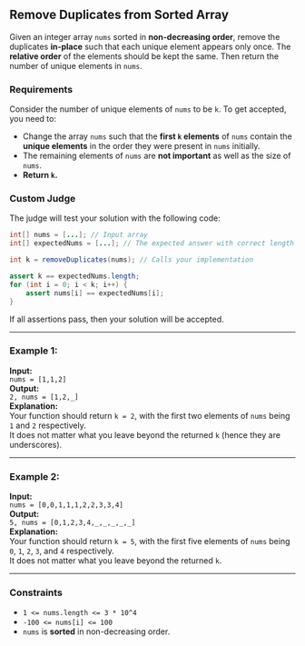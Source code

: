 ## Remove Duplicates from Sorted Array

Given an integer array `nums` sorted in **non-decreasing order**, remove the duplicates **in-place** such that each unique element appears only once. The **relative order** of the elements should be kept the same. Then return the number of unique elements in `nums`.

### Requirements

Consider the number of unique elements of `nums` to be `k`. To get accepted, you need to:

- Change the array `nums` such that the **first `k` elements** of `nums` contain the **unique elements** in the order they were present in `nums` initially.
- The remaining elements of `nums` are **not important** as well as the size of `nums`.
- **Return `k`.**

### Custom Judge

The judge will test your solution with the following code:

```java
int[] nums = [...]; // Input array  
int[] expectedNums = [...]; // The expected answer with correct length

int k = removeDuplicates(nums); // Calls your implementation

assert k == expectedNums.length;
for (int i = 0; i < k; i++) {
    assert nums[i] == expectedNums[i];
}
```

If all assertions pass, then your solution will be accepted.

---

### Example 1:

**Input:**  
`nums = [1,1,2]`  
**Output:**  
`2, nums = [1,2,_]`  
**Explanation:**  
Your function should return `k = 2`, with the first two elements of `nums` being `1` and `2` respectively.  
It does not matter what you leave beyond the returned `k` (hence they are underscores).

---

### Example 2:

**Input:**  
`nums = [0,0,1,1,1,2,2,3,3,4]`  
**Output:**  
`5, nums = [0,1,2,3,4,_,_,_,_,_]`  
**Explanation:**  
Your function should return `k = 5`, with the first five elements of `nums` being `0`, `1`, `2`, `3`, and `4` respectively.  
It does not matter what you leave beyond the returned `k`.

---

### Constraints

- `1 <= nums.length <= 3 * 10^4`
- `-100 <= nums[i] <= 100`
- `nums` is **sorted** in non-decreasing order.